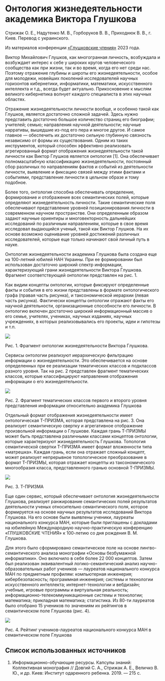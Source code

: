 # Онтология жизнедеятельности академика Виктора Глушкова

Стрижак О. Е., Надутенко М. В., Горборуков В. В., Приходнюк В. В., г. Киев. Перевод с украинского.

Из материалов конференции [«Глушковские чтения»](../index.md) 2023 года.

Виктор Михайлович Глушков, как многогранная личность, возбуждала и возбуждает интерес к себе у широких кругов человеческого сообщества как при жизни, так и во время, когда его нет среди нас. Поэтому отражение глубины и широты его жизнедеятельности, особое для молодежи, новейших поколений исследователей научных горизонтов кибернетики, информатики, математики, искусственного интеллекта и т.д., всегда будет актуально. Прикосновение к мыслям великого кибернетика волнует каждого специалиста в этих научных областях.

Отражение жизнедеятельности личности вообще, и особенно такой как Глушков, является достаточно сложной задачей. Здесь нужно представить достаточно большое количество страниц его биографии; учителей; семью; направления научной деятельности; научные нарративы, вышедшие из-под его пера и многое другое. И самое главное — обеспечить их достаточно сильную глубинную связность независимо от формы их существования. Одним из таких инструментов, который способен эффективно реализовать агрегированный формат отображения жизнедеятельности такой личности как Виктор Глушков является онтология [1]. Она обеспечивает полномасштабную классификацию жизнедеятельности, постоянный сбор различных по направлениям фактов и событий из деятельности личности, выявление и фиксацию связей между этими фактами и событиями, представление личности в цельном образе и тому подобное.

Более того, онтология способна обеспечивать определение, формирование и отображение всех семантических полей, которые определяют жизнедеятельность личности. Такие семантические поля обеспечивают представление уровней позиционирования личности в современном научном пространстве. Они определенным образом задают научные ориентиры и многовекторность дальнейших исследований по различным направлениям, которые в свое время исследовал выдающийся ученый, такой как Виктор Глушков. На их основе возможно оценивание уровней достижений различных исследователей, которые еще только начинают свой личный путь в науке.

Онтология жизнедеятельности академика Глушкова была создана еще на 100-летний юбилей НАН Украины. При ее формировании был использован достаточно широкий спектр информации, характеризующий грани жизнедеятельности Виктора Глушкова. Фрагмент соответствующей онтологии представлен на рис. 1.

Как видим концепты онтологии, которые фиксируют определенные факты и события в его жизни представлены в формате онтологического графа (правая часть рисунка), и таксономической иерархии (левая часть рисунка). Фактически концепты онтологии отражают факты его научной деятельности, организационные способности его личности. В онтологию включен достаточно широкий информационный массив о его семье, учителях, учениках, научных изданиях, научных учреждениях, в которых реализовывались его проекты, идеи и гипотезы и т.п.

![](/img/стрижак-надутенко-горборуков-приходнюк-онтология-жизнедеятельности-академика-1.png)

Рис. 1. Фрагмент онтологии жизнедеятельности Виктора Глушкова.

Сервисы онтологии реализуют иерархическую фильтрацию информации о жизнедеятельности. Это обеспечивается на основе определенных при ее реализации тематических классов и подклассов разного уровня. Так на рис. 2 представлен фрагмент тематических классов, которые классифицируют направления отображения информации о его жизнедеятельности.

![](/img/стрижак-надутенко-горборуков-приходнюк-онтология-жизнедеятельности-академика-2.png)

Рис. 2. Фрагмент тематических классов первого и второго уровня представления информации относительно академика Глушкова

Отдельный формат отображения жизнедеятельности имеет онтологическая Т-ПРИЗМА, которая представлена на рис. 3. Она реализует семантическую свертку и агрегативное отображение произвольной информации о Глушкове. Каждая грань Т-ПРИЗМЫ может быть представлена различными классами концептов онтологии, которые характеризуют жизнедеятельность Глушкова. Топология семантической свертки Т-ПРИЗМА имеет формат вложенности типа «матрешка». Каждая грань, если она отражает сложный концепт, может реализует непрерывное топологическое преобразование в формат Т-ПРИЗМЫ, которая отражает концепты из таксономического многообразия класса, представленного гранью основной Т-ПРИЗМЫ.

![](/img/стрижак-надутенко-горборуков-приходнюк-онтология-жизнедеятельности-академика-3.png)

Рис. 3. Т-ПРИЗМА

Еще один сервис, который обеспечивает онтология жизнедеятельности Глушкова, реализует ранжирование семантических полей результатов деятельности ученых относительно семантического поля, которое формируется на основе научных результатов исследований Виктора Глушкова. На его основе были выявлены ученики, лауреаты национального конкурса МАН, которые были приглашены с докладами на юбилейную Международную научно-практическую конференцию «ГЛУШКОВСКИЕ ЧТЕНИЯ» к 100-летию со дня рождения В. М. Глушкова.

Для этого было сформировано семантическое поле на основе лингво-семантического анализа монографии «Основы безбумажной информатики». Оно включило в себя более 22 000 концептов. Затем был реализован эквивалентный логико-семантический анализ научно-образовательных работ учеников — лауреатов национального конкурса МАН по предметным профилям: компьютерная инженерия; кибербезопасность; программная инженерия; системы и технологии искусственного интеллекта; интернет-технологии и вебдизайн; учебные, игровые программы и виртуальная реальность; информационно-телекоммуникационные системы и технологии; математика; прикладная математика; статистика. Из 80-ти лауреатов было отобрано 15 учеников по значениям их рейтингов в семантическом поле Глушкова (рис. 4).

![](/img/стрижак-надутенко-горборуков-приходнюк-онтология-жизнедеятельности-академика-4.png)

Рис. 4. Рейтинг учеников-лауреатов национального конкурса МАН в семантическом поле Глушкова

## Список использованных источников

1. Информационно-обучающие ресурсы. Капсулы знаний: Коллективная монография // Довгий С. А., Стрижак А. Е., Величко В. Ю., и др. Киев: Институт одаренного ребенка. 2019. — 215 с.